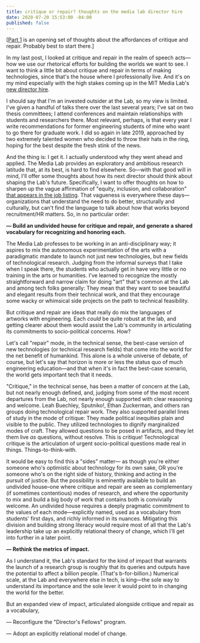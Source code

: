```yaml
---
title: critique or repair? thoughts on the media lab director hire
date: 2020-07-20 15:53:00 -04:00
published: false
---
```


[[Part 1](https://sarahendren.com/2020/06/30/critique-or-repair-a-call-to-know-your-post/) is an opening set of thoughts about the affordances of critique and repair. Probably best to start there.] 

In my last post, I looked at critique and repair in the realm of speech acts—how we use our rhetorical efforts for building the worlds we want to see. I want to think a little bit about critique and repair in terms of making technologies, since that's the house where I professionally live. And it's on my mind especially with the high stakes coming up in the MIT Media Lab's [new director hire](https://www.media.mit.edu/posts/media-lab-director-search/).

I should say that I'm an invested outsider at the Lab, so my view is limited. I've given a handful of talks there over the last several years; I've sat on two thesis committees; I attend conferences and maintain relationships with students and researchers there. Most relevant, perhaps, is that every year I write recommendations for former engineering students of mine who want to go there for graduate work. I did so again in late 2019, approached by two extremely talented women who decided to throw their hats in the ring, hoping for the best despite the fresh stink of the news. 

And the thing is: I get it. I actually understood why they went ahead and applied. The Media Lab provides an exploratory and ambitious research latitude that, at its best, is hard to find elsewhere. So—with that good will in mind, I'll offer some thoughts about how its next director should think about shaping the Lab's future. Specifically, I want to offer thoughts on how to sharpen up the vague affirmation of "equity, inclusion, and collaboration" [that appears in the job listing](https://www.media.mit.edu/posts/media-lab-director-search/). That vagueness is everywhere these days—organizations that understand the need to do better, structurally and culturally, but can't find the language to talk about how that works beyond recruitment/HR matters. So, in no particular order:

**— Build an undivided house for critique and repair, and generate a shared vocabulary for recognizing and honoring each.**

The Media Lab professes to be working in an anti-disciplinary way; it aspires to mix the autonomous experimentation of the arts with a paradigmatic mandate to launch not just new technologies, but new fields of technological research. Judging from the informal surveys that I take when I speak there, the students who actually get in have very little or no training in the arts or humanities. I've learned to recognize the mostly straightforward and narrow claim for doing "art" that's common at the Lab and among tech folks generally: They mean that they want to see beautiful and elegant results from their technical work, and that they encourage some wacky or whimsical side projects on the path to technical feasibility. 

But critique and repair are ideas that really do mix the languages of artworks with engineering. Each *could* be quite robust at the lab, and getting clearer about them would assist the Lab's community in articulating its commitments to socio-political concerns. How? 

Let's call "repair" mode, in the technical sense, the best-case version of new technologies (or technical research fields) that come into the world for the net benefit of humankind. This alone is a whole universe of debate, of course, but let's say that horizon is more or less the status quo of much engineering education—and that when it's in fact the best-case scenario, the world gets important tech that it needs.

"Critique," in the technical sense, has been a matter of concern at the Lab, but not nearly enough defined, and, judging from some of the most recent departures from the Lab, not nearly enough supported with clear reasoning and welcome. Leah Buechley, Sputniko!, Ethan Zuckerman, and others ran groups doing technological repair work. They also supported parallel lines of study in the mode of critique: They made political inequities plain and visible to the public. They utilized technologies to dignify marginalized modes of craft. They allowed questions to be posed in artifacts, and they let them live *as* questions, without resolve. This is critique! Technological critique is the articulation of urgent socio-political questions made real in things. Things-to-think-with.

It would be easy to find this a "sides" matter— as though you're either someone who's optimistic about technology for its own sake, OR you're someone who's on the right side of history, thinking and acting in the pursuit of justice. But the possibility is eminently available to build an undivided house–one where critique and repair are seen as complementary (if sometimes contentious) modes of research, and where the opportunity to mix and build a big body of work that contains both is convivially welcome. An undivided house requires a deeply pragmatic commitment to the values of each mode—explicitly named, used as a vocabulary from students' first days, and richly informed in its nuances. Mitigating this division and building strong literacy would require most of all that the Lab's leadership take up an explicitly relational theory of change, which I'll get into further in a later point.      

**— Rethink the metrics of impact.** 

As I understand it, the Lab's standard for the kind of impact that warrants the launch of a research group is roughly that its queries and outputs have the potential to affect a billion people. (That's b-for-billion.) Numerical scale, at the Lab and everywhere else in tech, is king—the sole way to understand its importance and the sole lever it would point to in changing the world for the better.

But an expanded view of impact, articulated alongside critique and repair as a vocabulary, 

— Reconfigure the "Director's Fellows" program.

— Adopt an explicitly relational model of change.


